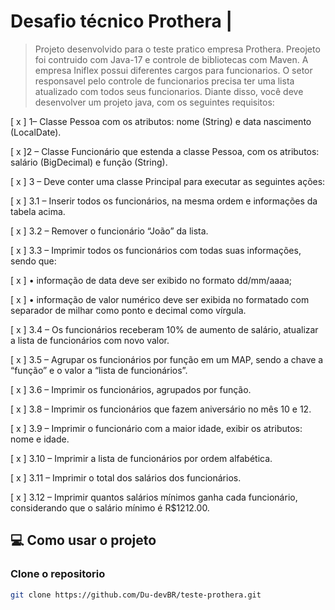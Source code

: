 # Desafio técnico Prothera |

> Projeto desenvolvido para o teste pratico empresa Prothera.
> Preojeto foi contruido com Java-17 e controle de bibliotecas com Maven.
> A empresa Iniflex possui diferentes cargos para funcionarios. O setor responsavel pelo controle de funcionarios precisa
> ter uma lista atualizado com todos seus funcionarios.
> Diante disso, você deve desenvolver um projeto java, com os seguintes requisitos:

[ x ] 1– Classe Pessoa com os atributos: nome (String) e data nascimento (LocalDate).

[ x ]2 – Classe Funcionário que estenda a classe Pessoa, com os atributos: salário (BigDecimal) e função (String).

[ x ] 3 – Deve conter uma classe Principal para executar as seguintes ações:

[ x ] 3.1 – Inserir todos os funcionários, na mesma ordem e informações da tabela acima.

[ x ] 3.2 – Remover o funcionário “João” da lista.

[ x ] 3.3 – Imprimir todos os funcionários com todas suas informações, sendo que:

[ x ] • informação de data deve ser exibido no formato dd/mm/aaaa;

[ x ] • informação de valor numérico deve ser exibida no formatado com separador de milhar como ponto e decimal como vírgula.

[ x ] 3.4 – Os funcionários receberam 10% de aumento de salário, atualizar a lista de funcionários com novo valor.

[ x ] 3.5 – Agrupar os funcionários por função em um MAP, sendo a chave a “função” e o valor a “lista de funcionários”.

[ x ] 3.6 – Imprimir os funcionários, agrupados por função.

[ x ] 3.8 – Imprimir os funcionários que fazem aniversário no mês 10 e 12.

[ x ] 3.9 – Imprimir o funcionário com a maior idade, exibir os atributos: nome e idade.

[ x ] 3.10 – Imprimir a lista de funcionários por ordem alfabética.

[ x ] 3.11 – Imprimir o total dos salários dos funcionários.

[ x ] 3.12 – Imprimir quantos salários mínimos ganha cada funcionário, considerando que o salário mínimo é R$1212.00.

## 💻 Como usar o projeto

<h3>Clone o repositorio</h3>

```bash
git clone https://github.com/Du-devBR/teste-prothera.git
```

